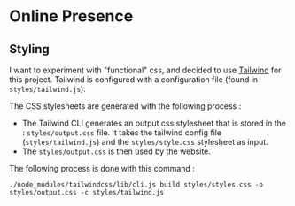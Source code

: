 # Online Presence

## Styling
I want to experiment with "functional" css, and decided to use [Tailwind](https://tailwindcss.com/docs/what-is-tailwind/) for this project. 
Tailwind is configured with a configuration file (found in `styles/tailwind.js`). 

The CSS stylesheets are generated with the following process : 
- The Tailwind CLI generates an output css stylesheet that is stored in the : `styles/output.css` file. It takes the tailwind config file (`styles/tailwind.js`) and the `styles/style.css` stylesheet as input. 
- The `styles/output.css` is then used by the website. 

The following process is done with this command : 
```
./node_modules/tailwindcss/lib/cli.js build styles/styles.css -o styles/output.css -c styles/tailwind.js
```


